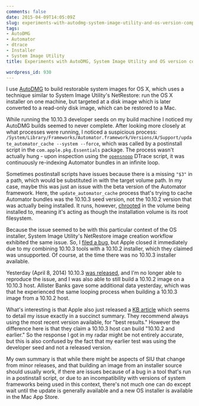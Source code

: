 ```yaml
---
comments: false
date: 2015-04-09T14:05:09Z
slug: experiments-with-autodmg-system-image-utility-and-os-version-compatibility
tags:
- AutoDMG
- Automator
- dtrace
- Installer
- System Image Utility
title: Experiments with AutoDMG, System Image Utility and OS version compatibility

wordpress_id: 930
---
```


<!-- [![SystemImageUtility_128.png](images/2015/04/SystemImageUtility_128.png)](images/2015/04/SystemImageUtility_128.png) -->

I use [AutoDMG](https://github.com/MagerValp/AutoDMG) to build restorable system images for OS X, which uses a technique similar to System Image Utility's NetRestore: run the OS X installer on one machine, but targeted at a disk image which is later converted to a read-only disk image, which can be restored to a Mac.

While running the 10.10.3 developer seeds on my build machine I noticed my AutoDMG builds seemed to never complete. After looking more closely at what processes were running, I noticed a suspicious process: `/System/Library/Frameworks/Automator.framework/Versions/A/Support/update_automator_cache --system --force`, which was called by a postinstall script in the `com.apple.pkg.Essentials` package. The process wasn't actually hung - upon inspection using the [`opensnoop`](https://ss64.com/osx/opensnoop.html) DTrace script, it was continuously re-indexing Automator bundles in an infinite loop.

Sometimes postinstall scripts have issues because there is a missing `"$3"` in a path, which would be substituted in with the target volume path. In my case, maybe this was just an issue with the beta version of the Automator framework. Here, the `update_automator_cache` process that's trying to cache Automator bundles was the 10.10.3 seed version, not the 10.10.2 version that was actually being installed. It runs, however, [chrooted](https://ss64.com/osx/chroot.html) in the volume being installed to, meaning it's acting as though the installation volume is its root filesystem.

Because the issue seemed to be with this particular context of the OS installer, System Image Utility's NetRestore image creation workflow exhibited the same issue. So, I [filed a bug](http://www.openradar.me/radar?id=5241812365082624), but Apple closed it immediately due to my combining 10.10.3 tools with a 10.10.2 installer, which they claimed was unsupported. Of course, at the time there was no 10.10.3 installer available.

Yesterday (April 8, 2014) 10.10.3 [was released](https://support.apple.com/en-us/HT204490), and I'm no longer able to reproduce the issue, and I was also able to still build a 10.10.2 image on a 10.10.3 host. Allister Banks gave some additional data yesterday, which was that he experienced the same looping process when building a 10.10.3 image from a 10.10.2 host.

What's interesting is that Apple also just released a [KB article](https://support.apple.com/en-us/HT204654) which seems to detail my issue exactly in a succinct summary. They recommend always using the most recent version available, for "best results." However the difference here is that they claim a 10.10.3 host can build "10.10.2 and earlier." So the response I got in my radar might be not entirely accurate, but this is also confused by the fact that my earlier test was using the developer seed and not a released version.

My own summary is that while there might be aspects of SIU that change from minor releases, and that building an image from an installer source should usually work, if there are issues because of a bug in a tool that's run in a postinstall script, or due to an incompatibility with versions of system frameworks being used in this context, there's not much one can do except wait until the update is generally available and a new OS installer is available in the Mac App Store.
